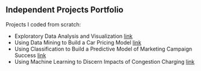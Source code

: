 ## Independent Projects Portfolio

Projects I coded from scratch:

+ Exploratory Data Analysis and Visualization [link]()
+ Using Data Mining to Build a Car Pricing Model [link]()
+ Using Classification to Build a Predictive Model of Marketing Campaign Success [link]()
+ Using Machine Learning to Discern Impacts of Congestion Charging [link]()

